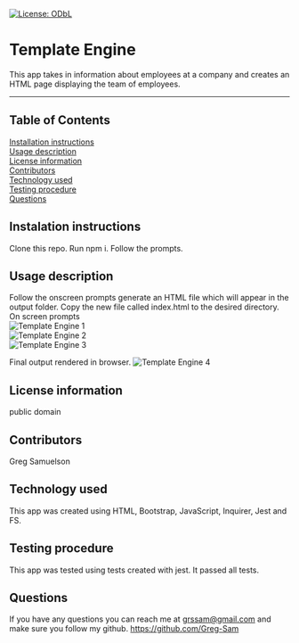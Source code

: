 [![License: ODbL](https://img.shields.io/badge/License-PDDL-brightgreen.svg)](https://opendatacommons.org/licenses/pddl/)
  # Template Engine
  This app takes in information about employees at a company and creates an HTML page displaying the team of employees.
  ***
  ## Table of Contents
  [Installation instructions](#instalation-instructions)  
  [Usage description](#usage-description)  
  [License information](#license-information)  
  [Contributors](#contributors)  
  [Technology used](#technology-used)  
  [Testing procedure](#testing-procedure)  
  [Questions](#questions)  
  ## Instalation instructions
  Clone this repo.  Run npm i. Follow the prompts.  
  ## Usage description
  Follow the onscreen prompts generate an HTML file which will appear in the output folder.  Copy the new file called index.html to the desired directory.  
  On screen prompts  
  ![Template Engine 1](https://user-images.githubusercontent.com/71279945/100000473-7fe46f00-2d76-11eb-913f-df8a985cb35d.PNG)  
  ![Template Engine 2](https://user-images.githubusercontent.com/71279945/100000475-807d0580-2d76-11eb-9585-531c020abe55.PNG)  
  ![Template Engine 3](https://user-images.githubusercontent.com/71279945/100000477-81159c00-2d76-11eb-993c-dcb258c6daa4.PNG)  
  
  Final output rendered in browser.
  ![Template Engine 4](https://user-images.githubusercontent.com/71279945/100000479-81159c00-2d76-11eb-9da6-9b954d456acf.PNG)  
  ## License information
  public domain   
  ## Contributors
  Greg Samuelson  
  ## Technology used
  This app was created using HTML, Bootstrap, JavaScript, Inquirer, Jest and FS.
  ## Testing procedure
  This app was tested using tests created with jest.  It passed all tests.  
  ## Questions  
  If you have any questions you can reach me at grssam@gmail.com and make sure you follow my github. https://github.com/Greg-Sam

